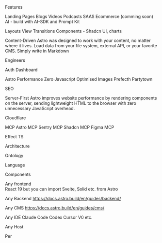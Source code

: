 Features

Landing Pages
Blogs
Videos
Podcasts
SAAS 
Ecommerce (comming soon)
AI - build with AI-SDK and Prompt Kit

Layouts
View Transitions
Components - Shadcn UI, charts 

Content-Driven
Astro was designed to work with your content, no matter where it lives. Load data from your file system, external API, or your favorite CMS.
Simply write in Markdown 

Engineers 

Auth
Dashboard



Astro
Performance
Zero Javascript
Optimised Images
Prefecth
Partytown 

SEO



Server-First
Astro improves website performance by rendering components on the server, sending lightweight HTML to the browser with zero unnecessary JavaScript overhead.





Cloudflare

MCP
Astro MCP
Sentry MCP
Shadcn MCP
Figma MCP

Effect TS

Architecture

Ontology

Language

Components

Any frontend  
React 19 but you can import Svelte, Solid etc. from Astro

Any Backend https://docs.astro.build/en/guides/backend/ 


Any CMS https://docs.astro.build/en/guides/cms/

Any IDE 
Claude Code 
Codex
Cursor
V0 etc. 

Any Host


Per